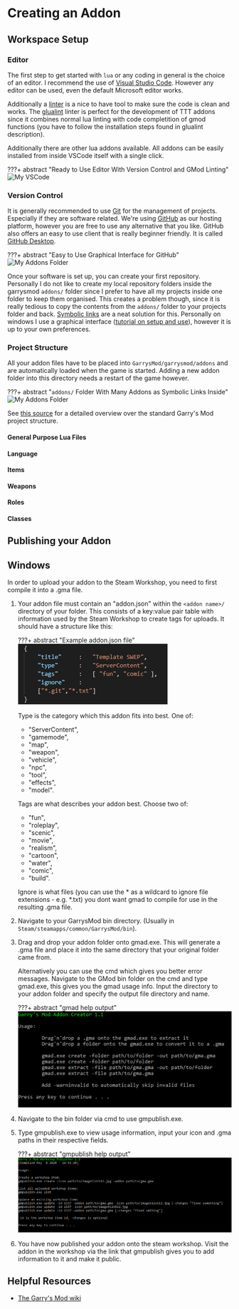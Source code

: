 # Creating an Addon

## Workspace Setup

### Editor

The first step to get started with `lua` or any coding in general is the choice of an editor. I recommend the use of [Visual Studio Code](https://code.visualstudio.com/). However any editor can be used, even the default Microsoft editor works.

Additionally a [linter](https://en.wikipedia.org/wiki/Lint_(software)) is a nice to have tool to make sure the code is clean and works. The [glualint](https://marketplace.visualstudio.com/items?itemName=goz3rr.vscode-glualint) linter is perfect for the development of TTT addons since it combines normal lua linting with code completition of gmod functions (you have to follow the installation steps found in glualint description).

Additionally there are other lua addons available. All addons can be easily installed from inside VSCode itself with a single click.

???+ abstract "Ready to Use Editor With Version Control and GMod Linting"
    ![My VSCode](../../assets/images/article/vscode.png)

### Version Control

It is generally recommended to use [Git](https://git-scm.com/) for the management of projects. Especially if they are software related. We're using [GitHub](http://github.com/) as our hosting platform, however you are free to use any alternative that you like. GitHub also offers an easy to use client that is really beginner friendly. It is called [GitHub Desktop](https://desktop.github.com/).

???+ abstract "Easy to Use Graphical Interface for GitHub"
    ![My Addons Folder](../../assets/images/article/github.png)

Once your software is set up, you can create your first repository. Personally I do not like to create my local repository folders inside the garrysmod `addons/` folder since I prefer to have all my projects inside one folder to keep them organised. This creates a problem though, since it is really tedious to copy the contents from the `addons/` folder to your projects folder and back. [Symbolic links](https://en.wikipedia.org/wiki/Symbolic_link) are a neat solution for this. Personally on windows I use a graphical interface ([tutorial on setup and use](https://www.howtogeek.com/howto/16226/complete-guide-to-symbolic-links-symlinks-on-windows-or-linux/)), however it is up to your own preferences.

### Project Structure

All your addon files have to be placed into `GarrysMod/garrysmod/addons` and are automatically loaded when the game is started. Adding a new addon folder into this directory needs a restart of the game however.

???+ abstract "`addons/` Folder With Many Addons as Symbolic Links Inside"
    ![My Addons Folder](../../assets/images/article/folder.png)

See [this source](https://wiki.facepunch.com/gmod/Lua_Folder_Structure) for a detailed overview over the standard Garry's Mod project structure.

#### General Purpose Lua Files

#### Language

#### Items

#### Weapons

#### Roles

#### Classes

## Publishing your Addon

## Windows

In order to upload your addon to the Steam Workshop, you need to first compile it into a .gma file.

1. Your addon file must contain an "addon.json" within the `<addon name>/` directory of your folder. This consists of a key:value pair table with information used by the Steam
Workshop to create tags for uploads.
    It should have a structure like this:

    ???+ abstract "Example addon.json file"
        ![addon_json.png](../../assets/images/article/addon_json.png)

    Type is the category which this addon fits into best. One of:

    - "ServerContent",
    - "gamemode",
    - "map",
    - "weapon",
    - "vehicle",
    - "npc",
    - "tool",
    - "effects",
    - "model".

    Tags are what describes your addon best. Choose two of:

    - "fun",
    - "roleplay",
    - "scenic",
    - "movie",
    - "realism",
    - "cartoon",
    - "water",
    - "comic",
    - "build".

    Ignore is what files (you can use the \* as a wildcard to ignore file extensions - e.g. \*.txt) you dont want gmad to compile for use in the resulting .gma file.

1. Navigate to your GarrysMod bin directory. (Usually in `Steam/steamapps/common/GarrysMod/bin`).

1. Drag and drop your addon folder onto gmad.exe. This will generate a .gma file and place it into the same directory that your original folder came from.

    Alternatively you can use the cmd which gives you better error messages. Navigate to the GMod bin folder on the cmd and type gmad.exe, this gives you the gmad usage info. Input the directory to your addon folder and specify the output file directory and name.
    
    ???+ abstract "gmad help output"
        ![gmad_info.png](../../assets/images/article/gmad_info.png)

1. Navigate to the bin folder via cmd to use gmpublish.exe.

1. Type gmpublish.exe to view usage information, input your icon and .gma paths in their respective fields.

    ???+ abstract "gmpublish help output"
        ![gmpublish_info.png](../../assets/images/article/gmpublish_info.png)

1. You have now published your addon onto the steam workshop. Visit the addon in the workshop via the link that gmpublish gives you to add information to it and make it public.

## Helpful Resources

* [The Garry's Mod wiki](https://wiki.facepunch.com/)
